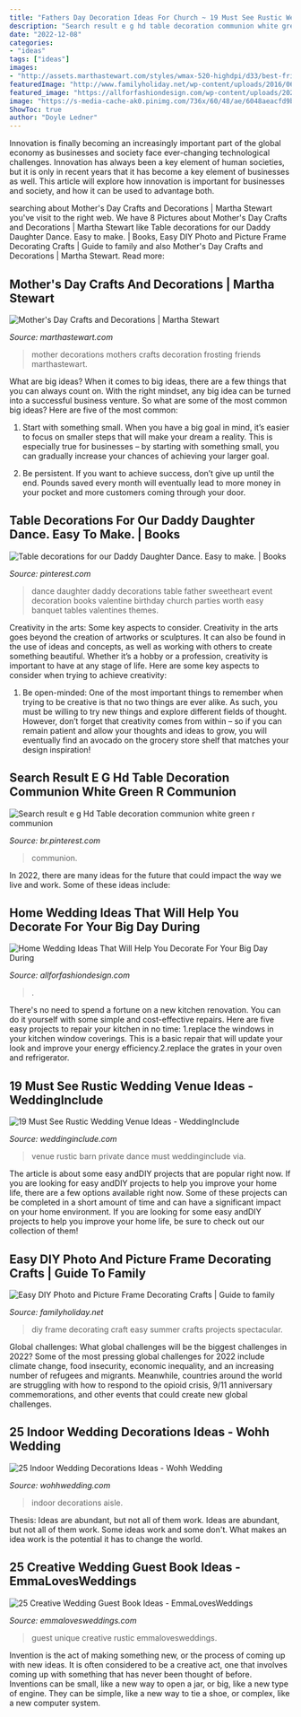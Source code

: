 ```yaml
---
title: "Fathers Day Decoration Ideas For Church ~ 19 Must See Rustic Wedding Venue Ideas"
description: "Search result e g hd table decoration communion white green r communion"
date: "2022-12-08"
categories:
- "ideas"
tags: ["ideas"]
images:
- "http://assets.marthastewart.com/styles/wmax-520-highdpi/d33/best-friends-for-frosting-12-0414/best-friends-for-frosting-12-0414_vert.jpg?itok=w_d6QEwT"
featuredImage: "http://www.familyholiday.net/wp-content/uploads/2016/06/Easy-DIY-Photo-and-Picture-Frame-Decorating-Crafts-4.jpg"
featured_image: "https://allforfashiondesign.com/wp-content/uploads/2020/03/home-wedding-decor-600x890.jpg"
image: "https://s-media-cache-ak0.pinimg.com/736x/60/48/ae/6048aeacfd9b9a45a8aafc2d9f91ae00.jpg"
ShowToc: true
author: "Doyle Ledner"
---
```



Innovation is finally becoming an increasingly important part of the global economy as businesses and society face ever-changing technological challenges. Innovation has always been a key element of human societies, but it is only in recent years that it has become a key element of businesses as well. This article will explore how innovation is important for businesses and society, and how it can be used to advantage both.

	

		
searching about Mother&#039;s Day Crafts and Decorations | Martha Stewart you've visit to the right web. We have 8 Pictures about Mother&#039;s Day Crafts and Decorations | Martha Stewart like Table decorations for our Daddy Daughter Dance. Easy to make. | Books, Easy DIY Photo and Picture Frame Decorating Crafts | Guide to family and also Mother&#039;s Day Crafts and Decorations | Martha Stewart. Read more:
		
    
## Mother&#039;s Day Crafts And Decorations | Martha Stewart

<img loading=lazy src="http://assets.marthastewart.com/styles/wmax-520-highdpi/d33/best-friends-for-frosting-12-0414/best-friends-for-frosting-12-0414_vert.jpg?itok=w_d6QEwT" onerror="this.onerror=null;this.src='https://tse4.mm.bing.net/th?id=OIP.M4eGG45kgefv_thzbUzWxwHaJQ&amp;pid=15.1';" alt="Mother&#039;s Day Crafts and Decorations | Martha Stewart">

_Source: marthastewart.com_

>mother decorations mothers crafts decoration frosting friends marthastewart. 

	

What are big ideas?
When it comes to big ideas, there are a few things that you can always count on. With the right mindset, any big idea can be turned into a successful business venture. So what are some of the most common big ideas? Here are five of the most common:
1. Start with something small. When you have a big goal in mind, it’s easier to focus on smaller steps that will make your dream a reality. This is especially true for businesses – by starting with something small, you can gradually increase your chances of achieving your larger goal.

2. Be persistent. If you want to achieve success, don’t give up until the end. Pounds saved every month will eventually lead to more money in your pocket and more customers coming through your door.

    
## Table Decorations For Our Daddy Daughter Dance. Easy To Make. | Books

<img loading=lazy src="https://s-media-cache-ak0.pinimg.com/736x/60/48/ae/6048aeacfd9b9a45a8aafc2d9f91ae00.jpg" onerror="this.onerror=null;this.src='https://tse2.mm.bing.net/th?id=OIP.Wvw-MuPwO4WMvsjuqf_imQHaJ6&amp;pid=15.1';" alt="Table decorations for our Daddy Daughter Dance. Easy to make. | Books">

_Source: pinterest.com_

>dance daughter daddy decorations table father sweetheart event decoration books valentine birthday church parties worth easy banquet tables valentines themes. 

	

Creativity in the arts: Some key aspects to consider.
Creativity in the arts goes beyond the creation of artworks or sculptures. It can also be found in the use of ideas and concepts, as well as working with others to create something beautiful. Whether it’s a hobby or a profession, creativity is important to have at any stage of life. Here are some key aspects to consider when trying to achieve creativity: 
1) Be open-minded: One of the most important things to remember when trying to be creative is that no two things are ever alike. As such, you must be willing to try new things and explore different fields of thought. However, don’t forget that creativity comes from within – so if you can remain patient and allow your thoughts and ideas to grow, you will eventually find an avocado on the grocery store shelf that matches your design inspiration!

    
## Search Result E G Hd Table Decoration Communion White Green R Communion

<img loading=lazy src="https://i.pinimg.com/736x/74/7f/42/747f42838b7935aae3ec09809c60a4e9.jpg" onerror="this.onerror=null;this.src='https://tse3.mm.bing.net/th?id=OIP.JLONClkGXRQ-GhR6MS4DoAHaJ3&amp;pid=15.1';" alt="Search result e g Hd Table decoration communion white green r communion">

_Source: br.pinterest.com_

>communion. 

	

In 2022, there are many ideas for the future that could impact the way we live and work. Some of these ideas include:

    
## Home Wedding Ideas That Will Help You Decorate For Your Big Day During

<img loading=lazy src="https://allforfashiondesign.com/wp-content/uploads/2020/03/home-wedding-decor-600x890.jpg" onerror="this.onerror=null;this.src='https://tse2.mm.bing.net/th?id=OIP.QQRpphw9TqRipGrh8fbZiQHaK_&amp;pid=15.1';" alt="Home Wedding Ideas That Will Help You Decorate For Your Big Day During">

_Source: allforfashiondesign.com_

>. 

	

There's no need to spend a fortune on a new kitchen renovation. You can do it yourself with some simple and cost-effective repairs. Here are five easy projects to repair your kitchen in no time: 1.replace the windows in your kitchen window coverings. This is a basic repair that will update your look and improve your energy efficiency.2.replace the grates in your oven and refrigerator.

    
## 19 Must See Rustic Wedding Venue Ideas - WeddingInclude

<img loading=lazy src="https://www.weddinginclude.com/wp-content/uploads/2017/05/Wedding-Private-Last-Dance-at-Barn-Venue.jpg" onerror="this.onerror=null;this.src='https://tse2.mm.bing.net/th?id=OIP.PSWpeBRbChcN20fzVpCX8gHaLG&amp;pid=15.1';" alt="19 Must See Rustic Wedding Venue Ideas - WeddingInclude">

_Source: weddinginclude.com_

>venue rustic barn private dance must weddinginclude via. 

	

The article is about some easy andDIY projects that are popular right now.
If you are looking for easy andDIY projects to help you improve your home life, there are a few options available right now. Some of these projects can be completed in a short amount of time and can have a significant impact on your home environment. If you are looking for some easy andDIY projects to help you improve your home life, be sure to check out our collection of them!

    
## Easy DIY Photo And Picture Frame Decorating Crafts | Guide To Family

<img loading=lazy src="http://www.familyholiday.net/wp-content/uploads/2016/06/Easy-DIY-Photo-and-Picture-Frame-Decorating-Crafts-4.jpg" onerror="this.onerror=null;this.src='https://tse1.mm.bing.net/th?id=OIP.7wG4GiQqgGBZtdOuvQppGgHaJ6&amp;pid=15.1';" alt="Easy DIY Photo and Picture Frame Decorating Crafts | Guide to family">

_Source: familyholiday.net_

>diy frame decorating craft easy summer crafts projects spectacular. 

	

Global challenges: What global challenges will be the biggest challenges in 2022?
Some of the most pressing global challenges for 2022 include climate change, food insecurity, economic inequality, and an increasing number of refugees and migrants. Meanwhile, countries around the world are struggling with how to respond to the opioid crisis, 9/11 anniversary commemorations, and other events that could create new global challenges.

    
## 25 Indoor Wedding Decorations Ideas - Wohh Wedding

<img loading=lazy src="http://wohhwedding.com/wp-content/uploads/2016/05/Indoor-Wedding-Aisle-Decorations.jpg" onerror="this.onerror=null;this.src='https://tse1.mm.bing.net/th?id=OIP.pYRJraZeEJIXtHmHAFN52gHaLH&amp;pid=15.1';" alt="25 Indoor Wedding Decorations Ideas - Wohh Wedding">

_Source: wohhwedding.com_

>indoor decorations aisle. 

	

Thesis: Ideas are abundant, but not all of them work.
Ideas are abundant, but not all of them work. Some ideas work and some don't. What makes an idea work is the potential it has to change the world.

    
## 25 Creative Wedding Guest Book Ideas - EmmaLovesWeddings

<img loading=lazy src="http://emmalovesweddings.com/wp-content/uploads/2018/01/unique-wedding-guest-book.jpg" onerror="this.onerror=null;this.src='https://tse3.mm.bing.net/th?id=OIP.bLf8Ossb_5sYTfO0LZBTxgHaLH&amp;pid=15.1';" alt="25 Creative Wedding Guest Book Ideas - EmmaLovesWeddings">

_Source: emmalovesweddings.com_

>guest unique creative rustic emmalovesweddings. 

	

Invention is the act of making something new, or the process of coming up with new ideas. It is often considered to be a creative act, one that involves coming up with something that has never been thought of before. Inventions can be small, like a new way to open a jar, or big, like a new type of engine. They can be simple, like a new way to tie a shoe, or complex, like a new computer system.

